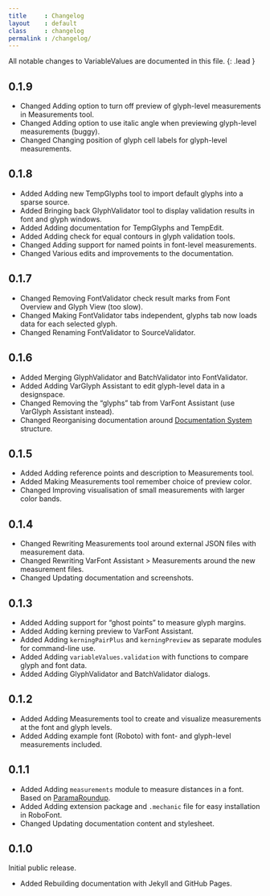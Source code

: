 ```yaml
---
title     : Changelog
layout    : default
class     : changelog
permalink : /changelog/
---
```


All notable changes to VariableValues are documented in this file.
{: .lead }

<!--

The format is based on [Keep a Changelog](https://keepachangelog.com/en/1.0.0/).
VariableValues adheres to [Semantic Versioning](https://semver.org/spec/v2.0.0.html).

semantic versioning: MAJOR.MINOR.PATCH
see http://keepachangelog.com/

| MAJOR | incompatible API changes                           |
| MINOR | new functionality in a backwards compatible manner |
| PATCH | backwards compatible bug fixes                     |

additional labels for pre-release and build 
as extensions to the MAJOR.MINOR.PATCH format

types of changes:

- `Added` for new features.
- `Changed` for changes in existing functionality.
- `Deprecated` for soon-to-be removed features.
- `Removed` for now removed features.
- `Fixed` for any bug fixes.
- `Security` in case of vulnerabilities.

-->

0.1.9
-----

- <span class='badge'>Changed</span> Adding option to turn off preview of glyph-level measurements in Measurements tool.
- <span class='badge'>Changed</span> Adding option to use italic angle when previewing glyph-level measurements (buggy).
- <span class='badge'>Changed</span> Changing position of glyph cell labels for glyph-level measurements.


0.1.8
-----

- <span class='badge'>Added</span> Adding new TempGlyphs tool to import default glyphs into a sparse source.
- <span class='badge'>Added</span> Bringing back GlyphValidator tool to display validation results in font and glyph windows.
- <span class='badge'>Added</span> Adding documentation for TempGlyphs and TempEdit.
- <span class='badge'>Added</span> Adding check for equal contours in glyph validation tools.
- <span class='badge'>Changed</span> Adding support for named points in font-level measurements.
- <span class='badge'>Changed</span> Various edits and improvements to the documentation.


0.1.7
-----

- <span class='badge'>Changed</span> Removing FontValidator check result marks from Font Overview and Glyph View (too slow).
- <span class='badge'>Changed</span> Making FontValidator tabs independent, glyphs tab now loads data for each selected glyph.
- <span class='badge'>Changed</span> Renaming FontValidator to SourceValidator.


0.1.6
-----

- <span class='badge'>Added</span> Merging GlyphValidator and BatchValidator into FontValidator.
- <span class='badge'>Added</span> Adding VarGlyph Assistant to edit glyph-level data in a designspace.
- <span class='badge'>Changed</span> Removing the “glyphs” tab from VarFont Assistant (use VarGlyph Assistant instead).
- <span class='badge'>Changed</span> Reorganising documentation around [Documentation System] structure.

[Documentation System]: http://documentation.divio.com/


0.1.5
-----

- <span class='badge'>Added</span> Adding reference points and description to Measurements tool.
- <span class='badge'>Added</span> Making Measurements tool remember choice of preview color.
- <span class='badge'>Changed</span> Improving visualisation of small measurements with larger color bands.


0.1.4
-----

- <span class='badge'>Changed</span> Rewriting Measurements tool around external JSON files with measurement data.
- <span class='badge'>Changed</span> Rewriting VarFont Assistant > Measurements around the new measurement files.
- <span class='badge'>Changed</span> Updating documentation and screenshots.


0.1.3
-----

- <span class='badge'>Added</span> Adding support for “ghost points” to measure glyph margins.
- <span class='badge'>Added</span> Adding kerning preview to VarFont Assistant.
- <span class='badge'>Added</span> Adding `kerningPairPlus` and `kerningPreview` as separate modules for command-line use.
- <span class='badge'>Added</span> Adding `variableValues.validation` with functions to compare glyph and font data.
- <span class='badge'>Added</span> Adding GlyphValidator and BatchValidator dialogs.


0.1.2
-----

- <span class='badge'>Added</span> Adding Measurements tool to create and visualize measurements at the font and glyph levels.
- <span class='badge'>Added</span> Adding example font (Roboto) with font- and glyph-level measurements included.


0.1.1
-----

- <span class='badge'>Added</span> Adding `measurements` module to measure distances in a font. Based on [ParamaRoundup].
- <span class='badge'>Added</span> Adding extension package and `.mechanic` file for easy installation in RoboFont.
- <span class='badge'>Changed</span> Updating documentation content and stylesheet.

[ParamaRoundup]: http://github.com/FontBureau/Parama-roundup


0.1.0
-----

Initial public release.

- <span class='badge'>Added</span> Rebuilding documentation with Jekyll and GitHub Pages.
